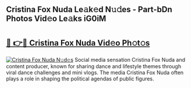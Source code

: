 ## Cristina Fox Nuda Le𝚊k𝚎d N𝚞𝚍es - Part-bDn Photos Vid𝚎o Le𝚊ks iG0iM

# <h2><a href="http://fbe0y4.evod.top/?m=Cristina+Fox+Nuda">🔗 👉🔴 Cristina Fox Nuda Vid𝚎o Ph𝚘t𝚘s</a></h2>

[![Cristina Fox Nuda N𝚞d𝚎s](https://i.imgur.com/8V9OHl7.gif)](http://fbe0y4.evod.top/?m=Cristina+Fox+Nuda)
Social media sensation Cristina Fox Nuda and content producer, known for sharing dance and lifestyle themes through viral dance challenges and mini vlogs. The media Cristina Fox Nuda often plays a role in shaping the political agendas of public figures. 

